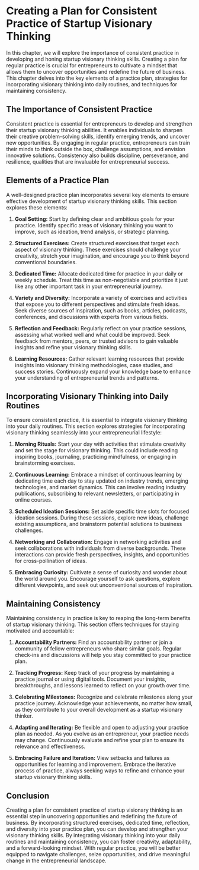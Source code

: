 Creating a Plan for Consistent Practice of Startup Visionary Thinking
=================================================================================

In this chapter, we will explore the importance of consistent practice in developing and honing startup visionary thinking skills. Creating a plan for regular practice is crucial for entrepreneurs to cultivate a mindset that allows them to uncover opportunities and redefine the future of business. This chapter delves into the key elements of a practice plan, strategies for incorporating visionary thinking into daily routines, and techniques for maintaining consistency.

The Importance of Consistent Practice
-------------------------------------

Consistent practice is essential for entrepreneurs to develop and strengthen their startup visionary thinking abilities. It enables individuals to sharpen their creative problem-solving skills, identify emerging trends, and uncover new opportunities. By engaging in regular practice, entrepreneurs can train their minds to think outside the box, challenge assumptions, and envision innovative solutions. Consistency also builds discipline, perseverance, and resilience, qualities that are invaluable for entrepreneurial success.

Elements of a Practice Plan
---------------------------

A well-designed practice plan incorporates several key elements to ensure effective development of startup visionary thinking skills. This section explores these elements:

1. **Goal Setting:** Start by defining clear and ambitious goals for your practice. Identify specific areas of visionary thinking you want to improve, such as ideation, trend analysis, or strategic planning.

2. **Structured Exercises:** Create structured exercises that target each aspect of visionary thinking. These exercises should challenge your creativity, stretch your imagination, and encourage you to think beyond conventional boundaries.

3. **Dedicated Time:** Allocate dedicated time for practice in your daily or weekly schedule. Treat this time as non-negotiable and prioritize it just like any other important task in your entrepreneurial journey.

4. **Variety and Diversity:** Incorporate a variety of exercises and activities that expose you to different perspectives and stimulate fresh ideas. Seek diverse sources of inspiration, such as books, articles, podcasts, conferences, and discussions with experts from various fields.

5. **Reflection and Feedback:** Regularly reflect on your practice sessions, assessing what worked well and what could be improved. Seek feedback from mentors, peers, or trusted advisors to gain valuable insights and refine your visionary thinking skills.

6. **Learning Resources:** Gather relevant learning resources that provide insights into visionary thinking methodologies, case studies, and success stories. Continuously expand your knowledge base to enhance your understanding of entrepreneurial trends and patterns.

Incorporating Visionary Thinking into Daily Routines
----------------------------------------------------

To ensure consistent practice, it is essential to integrate visionary thinking into your daily routines. This section explores strategies for incorporating visionary thinking seamlessly into your entrepreneurial lifestyle:

1. **Morning Rituals:** Start your day with activities that stimulate creativity and set the stage for visionary thinking. This could include reading inspiring books, journaling, practicing mindfulness, or engaging in brainstorming exercises.

2. **Continuous Learning:** Embrace a mindset of continuous learning by dedicating time each day to stay updated on industry trends, emerging technologies, and market dynamics. This can involve reading industry publications, subscribing to relevant newsletters, or participating in online courses.

3. **Scheduled Ideation Sessions:** Set aside specific time slots for focused ideation sessions. During these sessions, explore new ideas, challenge existing assumptions, and brainstorm potential solutions to business challenges.

4. **Networking and Collaboration:** Engage in networking activities and seek collaborations with individuals from diverse backgrounds. These interactions can provide fresh perspectives, insights, and opportunities for cross-pollination of ideas.

5. **Embracing Curiosity:** Cultivate a sense of curiosity and wonder about the world around you. Encourage yourself to ask questions, explore different viewpoints, and seek out unconventional sources of inspiration.

Maintaining Consistency
-----------------------

Maintaining consistency in practice is key to reaping the long-term benefits of startup visionary thinking. This section offers techniques for staying motivated and accountable:

1. **Accountability Partners:** Find an accountability partner or join a community of fellow entrepreneurs who share similar goals. Regular check-ins and discussions will help you stay committed to your practice plan.

2. **Tracking Progress:** Keep track of your progress by maintaining a practice journal or using digital tools. Document your insights, breakthroughs, and lessons learned to reflect on your growth over time.

3. **Celebrating Milestones:** Recognize and celebrate milestones along your practice journey. Acknowledge your achievements, no matter how small, as they contribute to your overall development as a startup visionary thinker.

4. **Adapting and Iterating:** Be flexible and open to adjusting your practice plan as needed. As you evolve as an entrepreneur, your practice needs may change. Continuously evaluate and refine your plan to ensure its relevance and effectiveness.

5. **Embracing Failure and Iteration:** View setbacks and failures as opportunities for learning and improvement. Embrace the iterative process of practice, always seeking ways to refine and enhance your startup visionary thinking skills.

Conclusion
----------

Creating a plan for consistent practice of startup visionary thinking is an essential step in uncovering opportunities and redefining the future of business. By incorporating structured exercises, dedicated time, reflection, and diversity into your practice plan, you can develop and strengthen your visionary thinking skills. By integrating visionary thinking into your daily routines and maintaining consistency, you can foster creativity, adaptability, and a forward-looking mindset. With regular practice, you will be better equipped to navigate challenges, seize opportunities, and drive meaningful change in the entrepreneurial landscape.
